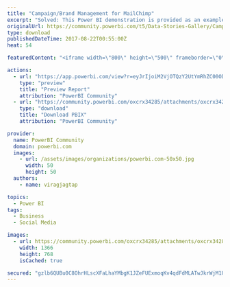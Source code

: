 ```yaml
---
title: "Campaign/Brand Management for MailChimp"
excerpt: "Solved: This Power BI demonstration is provided as an example of how a we can use mailchimp connector to show campaign analysis in different way. And"
originalUrl: https://community.powerbi.com/t5/Data-Stories-Gallery/Campaign-Brand-Management-for-MailChimp/m-p/235868
type: download
publishedDateTime: 2017-08-22T00:55:00Z
heat: 54

featuredContent: "<iframe width=\"800\" height=\"500\" frameborder=\"0\" src=\"https://app.powerbi.com/view?r=eyJrIjoiM2VjOTQzY2UtYmRhZC00ODVjLTlkMDYtZTU3NTBkYWI3ZDc0IiwidCI6IjhmZWYxOTVjLWVmMzQtNDk1MS1hYjVkLTQ0NzYyM2I5Mzc5YiJ9\"></iframe>"

actions:
  - url: "https://app.powerbi.com/view?r=eyJrIjoiM2VjOTQzY2UtYmRhZC00ODVjLTlkMDYtZTU3NTBkYWI3ZDc0IiwidCI6IjhmZWYxOTVjLWVmMzQtNDk1MS1hYjVkLTQ0NzYyM2I5Mzc5YiJ9"
    type: "preview"
    title: "Preview Report"
    attribution: "PowerBI Community"
  - url: "https://community.powerbi.com/oxcrx34285/attachments/oxcrx34285/DataStoriesGallery/1626/1/CampaignReportDemo.pbix"
    type: "download"
    title: "Download PBIX"
    attribution: "PowerBI Community"

provider:
  name: PowerBI Community
  domain: powerbi.com
  images:
    - url: /assets/images/organizations/powerbi.com-50x50.jpg
      width: 50
      height: 50
  authors:
    - name: viragjagtap

topics:
  - Power BI
tags:
  - Business
  - Social Media

images:
  - url: https://community.powerbi.com/oxcrx34285/attachments/oxcrx34285/DataStoriesGallery/1043/1/2017-08-14.png
    width: 1366
    height: 768
    isCached: true

secured: "gzlb6QUBu0C8OhrHLscXFaLhaYMbgK1JZeFUExmoqKv4qdFdMLATwJkrWjM1U5ghOrAnmtt5N1VC3PDtMWHORUSAMhdS1MtW1rEyjBP1s2wAjBbqyEMQynr8lvpJPSQfS7Kuv0J0dlGCNu/3K2L7HRBKwRKoEJrH/DJZ+5Qb1g0MWXGe5tix0FDxdwm/o/VUcA1ehRTV9YP+B+nK/1r0w4t2zCAOVB8KFIyYU8ZJVZwjP1Zi1JPpl8VRW+Ip/YxpPSGdktUB9yxNJ6dt73vtnG7G/NweOmt/oZTGm9JZBfcRGwy2UJ6kWBHG59mnZSt44NA0iIAloQ58xhmuTpZ0wPGf/UxC4ItZ/lc52RGOiD/sXhI8/6bpVZNkMiS/E34MHy6TWdnO30UFVnsyGQCIEJr4LMLzQ0qoZwrtSe+tfl8=;VYC7RUdYzE3FWIucufIYcw=="
---
```


